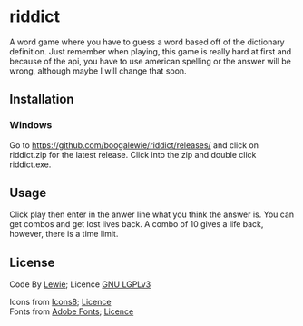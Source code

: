 # riddict
A word game where you have to guess a word based off of the dictionary definition.
Just remember when playing, this game is really hard at first and because of the api, you have to use american spelling or the answer will be wrong, although maybe I will change that soon.

## Installation

### Windows
Go to https://github.com/boogalewie/riddict/releases/ and click on riddict.zip for the latest release.
Click into the zip and double click riddict.exe.

## Usage

Click play then enter in the anwer line what you think the answer is.
You can get combos and get lost lives back. A combo of 10 gives a life back,
however, there is a time limit.

## License
Code By [Lewie](https://github.com/boogalewie); Licence [GNU LGPLv3](https://choosealicense.com/licenses/lgpl-3.0/) <br />

Icons from [Icons8](https://icons8.com); [Licence](https://icons8.com/license)<br />
Fonts from [Adobe Fonts](https://fonts.adobe.com/fonts/museo); [Licence](https://helpx.adobe.com/fonts/using/font-licensing.html) <br />
